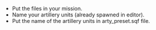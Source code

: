 - Put the files in your mission.
- Name your artillery units (already spawned in editor).
- Put the name of the artillery units in arty_preset.sqf file.
